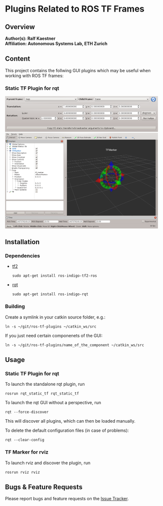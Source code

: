 # Plugins Related to ROS TF Frames

## Overview

**Author(s): Ralf Kaestner</br>
Affiliation: Autonomous Systems Lab, ETH Zurich**

## Content

This project contains the follwing GUI plugins which may be useful when
working with ROS TF frames:

### Static TF Plugin for rqt

![Static TF Plugin for rqt](rqt_static_tf.png)
![TF Marker for rviz](rviz_tf_marker.png)

## Installation

### Dependencies

- [tf2](http://wiki.ros.org/tf2)

  ```
  sudo apt-get install ros-indigo-tf2-ros
  ```
 
- [rqt](http://wiki.ros.org/rqt)

  ```
  sudo apt-get install ros-indigo-rqt
  ```
 
### Building

Create a symlink in your catkin source folder, e.g.:

  ```
  ln -s ~/git/ros-tf-plugins ~/catkin_ws/src
  ```

If you just need certain componenets of the GUI:

  ```
  ln -s ~/git/ros-tf-plugins/name_of_the_component ~/catkin_ws/src
  ```

## Usage

### Static TF Plugin for rqt

To launch the standalone rqt plugin, run

  ```
  rosrun rqt_static_tf rqt_static_tf
  ```

To launch the rqt GUI without a perspective, run

  ```
  rqt --force-discover
  ```

This will discover all plugins, which can then be loaded manually.

To delete the default configuration files (in case of problems):

  ```
  rqt --clear-config
  ```

### TF Marker for rviz

To launch rviz and discover the plugin, run

  ```
  rosrun rviz rviz
  ```

## Bugs & Feature Requests

Please report bugs and feature requests on the
[Issue Tracker](https://github.com/ethz-asl/ros-tf-plugins).
